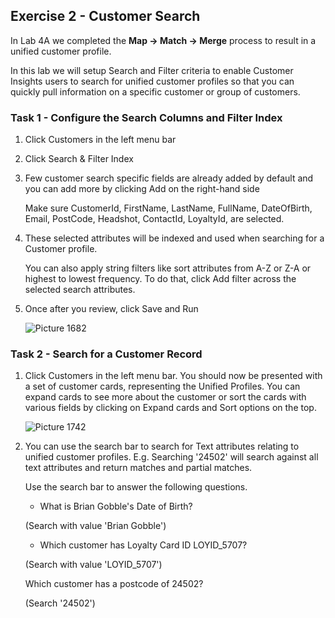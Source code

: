 ## Exercise 2 - Customer Search

In Lab 4A we completed the **Map -> Match -> Merge** process to result in a unified customer profile. 

 

In this lab we will setup Search and Filter criteria to enable Customer Insights users to search for unified customer profiles so that you can quickly pull information on a specific customer or group of customers. 

 

### Task 1 - Configure the Search Columns and Filter Index 


1. Click Customers in the left menu bar 

 
2. Click Search & Filter Index 

 

3. Few customer search specific fields are already added by default and you can add more by clicking Add on the right-hand side 

 

	Make sure CustomerId, FirstName, 
LastName, FullName, DateOfBirth, Email, PostCode, Headshot, ContactId, LoyaltyId, are selected. 

 

4. These selected attributes will be indexed and used when searching for a Customer profile. 


	You can also apply string filters like sort attributes from A-Z or Z-A or highest to lowest frequency. To do that, click Add filter across the selected search attributes. 

 

5. Once after you review, click Save and Run 

	![Picture 1682](Static/Lab_4B_Segments,_Customer_Cards,_Activities,_Enrichment_image14.jpeg)  

### Task 2 - Search for a Customer Record 

 

1. Click Customers in the left menu bar. You should now be presented with a set of customer cards, representing the Unified Profiles. You can expand cards to see more about the customer or sort the cards with various fields by clicking on Expand cards and Sort options on the top. 

	![Picture 1742](Static/Lab_4B_Segments,_Customer_Cards,_Activities,_Enrichment_image15.jpeg) 

 

2. You can use the search bar to search for Text attributes relating to unified customer profiles. E.g. Searching '24502' will search against all text attributes and return matches and partial matches. 


	Use the search bar to answer the following questions. 


	- What is Brian Gobble's Date of Birth? 

	(Search with value 'Brian Gobble') 


	- Which customer has Loyalty Card ID LOYID_5707? 

	(Search with value 'LOYID_5707') 

	

	Which customer has a postcode of 24502? 

	(Search '24502') 
